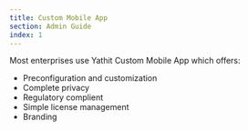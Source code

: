 ```yaml
---
title: Custom Mobile App
section: Admin Guide
index: 1
---
```


Most enterprises use Yathit Custom Mobile App which offers:

* Preconfiguration and customization
* Complete privacy
* Regulatory complient
* Simple license management
* Branding
